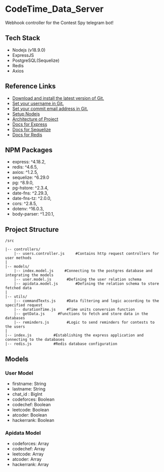 # CodeTime_Data_Server
Webhook controller for the Contest Spy telegram bot!


## Tech Stack 
* Nodejs (v18.9.0)
* ExpressJS
* PostgreSQL(Sequelize)
* Redis
* Axios

## Reference Links 
- [Download and install the latest version of Git.](https://git-scm.com/downloads)
- [Set your username in Git.](https://help.github.com/articles/setting-your-username-in-git)
- [Set your commit email address in Git.](https://help.github.com/articles/setting-your-commit-email-address-in-git)
- [Setup Nodejs](https://nodejs.org/en/blog/release/v16.18.1/)
- [Architecture of Project](https://www.geeksforgeeks.org/model-view-controllermvc-architecture-for-node-applications/)
- [Docs for Express](https://expressjs.com/en/guide/routing.html)
- [Docs for Sequelize](https://sequelize.org/docs/v6/)
- [Docs for Redis](https://redis.io/docs/)

## NPM Packages

* express: ^4.18.2,
* redis: ^4.6.5,
* axios: ^1.2.5,
* sequelize: ^6.29.0
* pg: ^8.9.0,
* pg-hstore: ^2.3.4,
* date-fns: ^2.29.3,
* date-fns-tz: ^2.0.0,
* cors: ^2.8.5,
* dotenv: ^16.0.3,
* body-parser: ^1.20.1,


## Project Structure

```
/src
   
|-- controllers/
    |-- users.controller.js     #Contains http request controllers for user methods
|
|-- models/
    |-- index.model.js     #Connecting to the postgres database and integrating the models 
    |-- user.model.js       #Defining the user relation schema
    |-- apidata.model.js        #Defining the relation schema to store fetched data
|
|-- utils/
    |-- commandTexts.js     #Data filtering and logic according to the specified request
    |-- durationTime.js     #Time units conversion function
    |-- getData.js      #Functions to fetch and store data in the databases
    |-- reminders.js        #Logic to send reminders for contests to the users
|
|-- index.js          #Establishing the express application and connecting to the databases
|-- redis.js          #Redis database configuration

```
  
## Models

### User Model

- firstname: String
- lastname: String
- chat_id : BigInt
- codeforces: Boolean
- codechef: Boolean
- leetcode: Boolean
- atcoder: Boolean
- hackerrank: Boolean

### Apidata Model

- codeforces: Array<JSON>
- codechef: Array<JSON>
- leetcode: Array<JSON>
- atcoder: Array<JSON>
- hackerrank: Array<JSON>